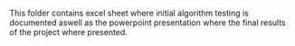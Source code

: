 This folder contains excel sheet where initial algorithm testing is documented aswell as the powerpoint presentation where the final results of the project where presented.
